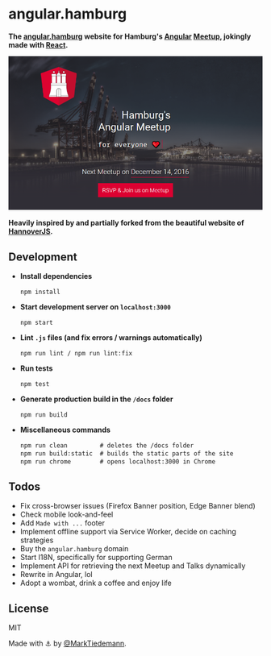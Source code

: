 
# angular.hamburg

**The [angular.hamburg](https://marktiedemann.github.io/angular.hamburg/) website for Hamburg's [Angular](https://angular.io/) [Meetup](https://www.meetup.com/Hamburg-AngularJS-Meetup/), jokingly made with [React](https://github.com/facebook/react).**

[![](https://raw.githubusercontent.com/MarkTiedemann/angular.hamburg/master/preview.png)](https://marktiedemann.github.io/angular.hamburg/)

**Heavily inspired by and partially forked from the beautiful website of [HannoverJS](https://github.com/HannoverJS/hannoverjs.de).**

## Development

- **Install dependencies**
    ```
    npm install
    ```

- **Start development server on `localhost:3000`**
    ```
    npm start
    ```

- **Lint `.js` files (and fix errors / warnings automatically)**
    ```
    npm run lint / npm run lint:fix
    ```

- **Run tests**
    ```
    npm test
    ```

- **Generate production build in the `/docs` folder**
    ```
    npm run build
    ```

- **Miscellaneous commands**
    ```
    npm run clean         # deletes the /docs folder
    npm run build:static  # builds the static parts of the site
    npm run chrome        # opens localhost:3000 in Chrome
    ```

## Todos

- Fix cross-browser issues (Firefox Banner position, Edge Banner blend)
- Check mobile look-and-feel
- Add `Made with ...` footer
- Implement offline support via Service Worker, decide on caching strategies
- Buy the `angular.hamburg` domain
- Start I18N, specifically for supporting German 
- Implement API for retrieving the next Meetup and Talks dynamically
- Rewrite in Angular, lol
- Adopt a wombat, drink a coffee and enjoy life

## License

MIT

Made with :anchor: by [@MarkTiedemann](https://twitter.com/MarkTiedemannDE). 
